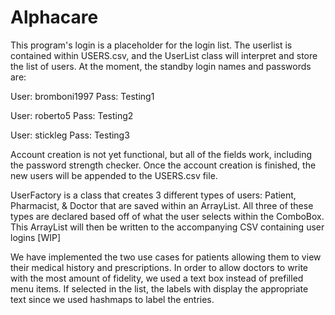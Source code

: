 # Alphacare
This program's login is a placeholder for the login list. The userlist is contained within USERS.csv, and the UserList class will interpret and store the list of users. At the moment, the standby login names and passwords are:

User: bromboni1997
Pass: Testing1

User: roberto5
Pass: Testing2

User: stickleg
Pass: Testing3

Account creation is not yet functional, but all of the fields work, including the password strength checker. Once the account creation is finished, the new users will be appended to the USERS.csv file.

UserFactory is a class that creates 3 different types of users: Patient, Pharmacist, & Doctor that are saved within an ArrayList. All three of these types are declared based off of what the user selects within the ComboBox. This ArrayList will then be written to the accompanying CSV containing user logins [WIP]

We have implemented the two use cases for patients allowing them to view their medical history and prescriptions. In order to allow doctors to write with the most amount of fidelity, we used a text box instead of prefilled menu items. If selected in the list, the labels with display the appropriate text since we used hashmaps to label the entries.